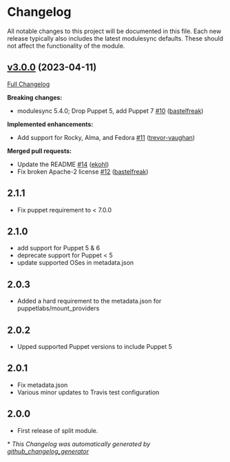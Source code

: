 # Changelog

All notable changes to this project will be documented in this file.
Each new release typically also includes the latest modulesync defaults.
These should not affect the functionality of the module.

## [v3.0.0](https://github.com/voxpupuli/puppet-augeasproviders_mounttab/tree/v3.0.0) (2023-04-11)

[Full Changelog](https://github.com/voxpupuli/puppet-augeasproviders_mounttab/compare/2.1.1...v3.0.0)

**Breaking changes:**

- modulesync 5.4.0; Drop Puppet 5, add Puppet 7 [\#10](https://github.com/voxpupuli/puppet-augeasproviders_mounttab/pull/10) ([bastelfreak](https://github.com/bastelfreak))

**Implemented enhancements:**

- Add support for Rocky, Alma, and Fedora [\#11](https://github.com/voxpupuli/puppet-augeasproviders_mounttab/pull/11) ([trevor-vaughan](https://github.com/trevor-vaughan))

**Merged pull requests:**

- Update the README [\#14](https://github.com/voxpupuli/puppet-augeasproviders_mounttab/pull/14) ([ekohl](https://github.com/ekohl))
- Fix broken Apache-2 license [\#12](https://github.com/voxpupuli/puppet-augeasproviders_mounttab/pull/12) ([bastelfreak](https://github.com/bastelfreak))

## 2.1.1

- Fix puppet requirement to < 7.0.0

## 2.1.0

- add support for Puppet 5 & 6
- deprecate support for Puppet < 5
- update supported OSes in metadata.json

## 2.0.3

- Added a hard requirement to the metadata.json for puppetlabs/mount_providers

## 2.0.2

- Upped supported Puppet versions to include Puppet 5

## 2.0.1

- Fix metadata.json
- Various minor updates to Travis test configuration

## 2.0.0

- First release of split module.


\* *This Changelog was automatically generated by [github_changelog_generator](https://github.com/github-changelog-generator/github-changelog-generator)*
